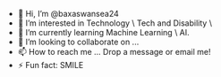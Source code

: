 - 👋 Hi, I’m @baxaswansea24
- 👀 I’m interested in Technology \ Tech and Disability \ 
- 🌱 I’m currently learning Machine Learning \ AI.
- 💞️ I’m looking to collaborate on ...
- 📫 How to reach me ... Drop a message or email me!
- ⚡ Fun fact: SMILE 

<!---
baxaswansea24/baxaswansea24 is a ✨ special ✨ repository because its `README.md` (this file) appears on your GitHub profile.
You can click the Preview link to take a look at your changes.
--->
